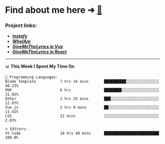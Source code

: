 # Find about me here ➜ [🧑](https://pauabella.dev)

### Project links:
- ***[Instafy](https://instafy.me)***
- ***[WhoIAm](https://pauabella.dev)***
- ***[GiveMeTheLyrics in Vue](https://lyrics.pauabella.dev)***
- ***[GiveMeTheLyrics in React](https://pauabella.dev/GiveMeTheLyrics)***

---
<!--START_SECTION:waka-->
📊 **This Week I Spent My Time On** 

```text
💬 Programming Languages: 
Blade Template           7 hrs 34 mins       ██████████░░░░░░░░░░░░░░░   40.23% 
PHP                      6 hrs               ████████░░░░░░░░░░░░░░░░░   31.92% 
Other                    2 hrs 25 mins       ███░░░░░░░░░░░░░░░░░░░░░░   12.87% 
Vue.js                   2 hrs 8 mins        ██░░░░░░░░░░░░░░░░░░░░░░░   11.41% 
CSS                      22 mins             ░░░░░░░░░░░░░░░░░░░░░░░░░   2.03%

🔥 Editors: 
VS Code                  18 hrs 48 mins      █████████████████████████   100.0%

```


<!--END_SECTION:waka-->
